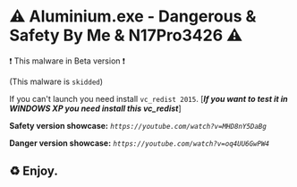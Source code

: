 # ⚠ Aluminium.exe - Dangerous & Safety By Me & N17Pro3426 ⚠

❗ This malware in Beta version ❗

(This malware is ```skidded```)

If you can't launch you need install ```vc_redist 2015```. [***If you want to test it in WINDOWS XP you need install this vc_redist***]

**Safety version showcase:** *```https://youtube.com/watch?v=MHD8nY5DaBg```*

**Danger version showcase:** *```https://youtube.com/watch?v=oq4UU6GwPW4```*

## ♻ Enjoy.

